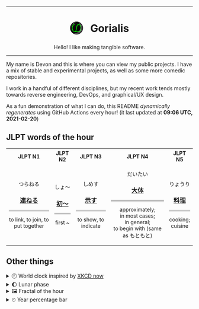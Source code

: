 ***

<h1 align="center">
<sub>
    <img src="readme/resources/avatar.png" height="36">
</sub>
&nbsp;
Gorialis
</h1>
<p align="center">
Hello! I like making tangible software.
</p>

***

My name is Devon and this is where you can view my public projects. I have a mix of stable and experimental projects, as well as some more comedic repositories.

I work in a handful of different disciplines, but my recent work tends mostly towards reverse engineering, DevOps, and graphical/UX design.

As a fun demonstration of what I can do, this README *dynamically regenerates* using GitHub Actions every hour! (it last updated at **09:06 UTC, 2021-02-20**)

<h2>JLPT words of the hour</h2>
<table>
    <tr>
        <th>JLPT N1</th>
        <th>JLPT N2</th>
        <th>JLPT N3</th>
        <th>JLPT N4</th>
        <th>JLPT N5</th>
    </tr>
    <tr>
        <td>
            <p align="center">つらねる</p>
            <h3 align="center"><b><a href="https://jisho.org/search/%E9%80%A3%E3%81%AD%E3%82%8B">連ねる</a></b></h3>
            <hr>
            <p align="center">to link,<wbr> to join,<wbr> to put together</p>
        </td>
        <td>
            <p align="center">しょ～</p>
            <h3 align="center"><b><a href="https://jisho.org/search/%E5%88%9D%EF%BD%9E">初～</a></b></h3>
            <hr>
            <p align="center">first ~</p>
        </td>
        <td>
            <p align="center">しめす</p>
            <h3 align="center"><b><a href="https://jisho.org/search/%E7%A4%BA%E3%81%99">示す</a></b></h3>
            <hr>
            <p align="center">to show,<wbr> to indicate</p>
        </td>
        <td>
            <p align="center">だいたい</p>
            <h3 align="center"><b><a href="https://jisho.org/search/%E5%A4%A7%E4%BD%93">大体</a></b></h3>
            <hr>
            <p align="center">approximately;<br> in most cases;<br> in general;<br> to begin with (same as もともと)</p>
        </td>
        <td>
            <p align="center">りょうり</p>
            <h3 align="center"><b><a href="https://jisho.org/search/%E6%96%99%E7%90%86">料理</a></b></h3>
            <hr>
            <p align="center">cooking;<br> cuisine</p>
        </td>
    </tr>
</table>

<h2>Other things</h2>
<details>
<summary>🕘  World clock inspired by <a href="https://xkcd.com/now">XKCD now</a></summary>

> <img src="generated/now.png" width="512">

</details>
<details>
<summary>🌔 Lunar phase</summary>

The moon is approximately 31.30% through its phase (Waxing Gibbous).

</details>
<details>
<summary>&#x1f5bc; Fractal of the hour</summary>

> <img src="generated/fractal.png" width="512">

</details>
<details>
<summary>&#x23f2; Year percentage bar</summary>
<pre><code>2021 [██▁▁▁▁▁▁▁▁▁▁▁▁▁▁▁▁▁▁] 13.80%</code></pre>
</details>
